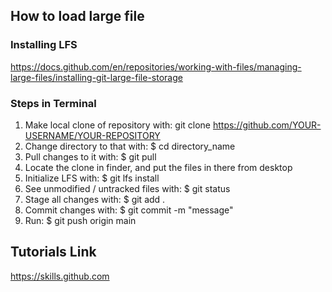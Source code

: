 ## How to load large file
### Installing LFS
https://docs.github.com/en/repositories/working-with-files/managing-large-files/installing-git-large-file-storage
### Steps in Terminal
1. Make local clone of repository with: git clone https://github.com/YOUR-USERNAME/YOUR-REPOSITORY
2. Change directory to that with: $ cd directory_name
3. Pull changes to it with: $ git pull
4. Locate the clone in finder, and put the files in there from desktop
5. Initialize LFS with: $ git lfs install
6. See unmodified / untracked files with: $ git status
7. Stage all changes with: $ git add .
8. Commit changes with: $ git commit -m "message"
9. Run: $ git push origin main




## Tutorials Link
https://skills.github.com
